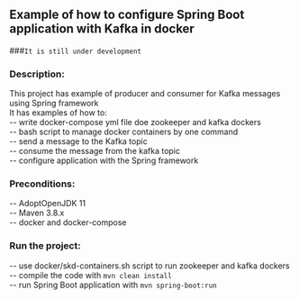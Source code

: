 ## Example of how to configure Spring Boot application with Kafka in docker

###`It is still under development`

### Description:
This project has example of producer and consumer for Kafka messages using Spring framework      
It has examples of how to:      
-- write docker-compose yml file doe zookeeper and kafka dockers  
-- bash script to manage docker containers by one command  
-- send a message to the Kafka topic  
-- consume the message from the kafka topic  
-- configure application with the Spring framework  

### Preconditions:
-- AdoptOpenJDK 11  
-- Maven 3.8.x  
-- docker and docker-compose

### Run the project:
-- use docker/skd-containers.sh script to run zookeeper and kafka dockers  
-- compile the code with `mvn clean install`  
-- run Spring Boot application with `mvn spring-boot:run`

